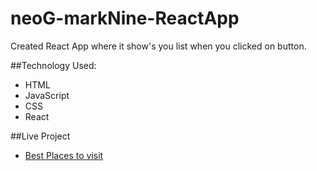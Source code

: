 # neoG-markNine-ReactApp
Created React App where it show's you list when you clicked on button.

##Technology Used:
* HTML
* JavaScript
* CSS
* React

##Live Project
* [Best Places to visit](https://6qwlde.csb.app/)
